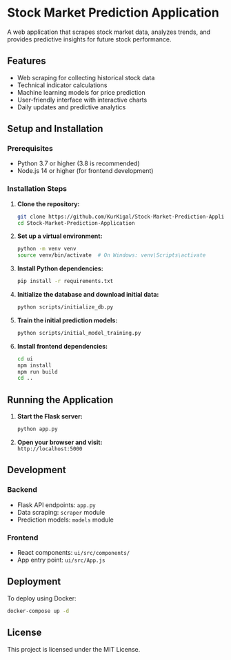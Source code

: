 # Stock Market Prediction Application

A web application that scrapes stock market data, analyzes trends, and provides predictive insights for future stock performance.

## Features

- Web scraping for collecting historical stock data  
- Technical indicator calculations  
- Machine learning models for price prediction  
- User-friendly interface with interactive charts  
- Daily updates and predictive analytics  

## Setup and Installation

### Prerequisites

- Python 3.7 or higher  (3.8 is recommended)
- Node.js 14 or higher (for frontend development)  

### Installation Steps

1. **Clone the repository:**

   ```bash
   git clone https://github.com/KurKigal/Stock-Market-Prediction-Application.git
   cd Stock-Market-Prediction-Application
   ```

2. **Set up a virtual environment:**

   ```bash
   python -m venv venv
   source venv/bin/activate  # On Windows: venv\Scripts\activate
   ```

3. **Install Python dependencies:**

   ```bash
   pip install -r requirements.txt
   ```

4. **Initialize the database and download initial data:**

   ```bash
   python scripts/initialize_db.py
   ```

5. **Train the initial prediction models:**

   ```bash
   python scripts/initial_model_training.py
   ```

6. **Install frontend dependencies:**

   ```bash
   cd ui
   npm install
   npm run build
   cd ..
   ```

## Running the Application

1. **Start the Flask server:**

   ```bash
   python app.py
   ```

2. **Open your browser and visit:**  
   `http://localhost:5000`

## Development

### Backend

- Flask API endpoints: `app.py`  
- Data scraping: `scraper` module  
- Prediction models: `models` module  

### Frontend

- React components: `ui/src/components/`  
- App entry point: `ui/src/App.js`  

## Deployment

To deploy using Docker:

```bash
docker-compose up -d
```

## License

This project is licensed under the MIT License.
